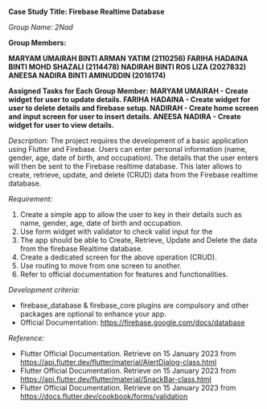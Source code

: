 **Case Study Title: Firebase Realtime Database**

*Group Name: 2Nad*

**Group Members:**

**MARYAM UMAIRAH BINTI ARMAN YATIM (2110256)
FARIHA HADAINA BINTI MOHD SHAZALI (2114478)
NADIRAH BINTI ROS LIZA (2027832)
ANEESA NADIRA BINTI AMINUDDIN (2016174)**

**Assigned Tasks for Each Group Member:**
**MARYAM UMAIRAH - Create widget for user to update details.
FARIHA HADAINA - Create widget for user to delete details and firebase setup.
NADIRAH - Create home screen and input screen for user to insert details.
ANEESA NADIRA - Create widget for user to view details.**

*Description:* 
The project requires the development of a basic application using Flutter and Firebase. Users can enter personal information (name, gender, age, date of birth, and occupation). 
The details that the user enters will then be sent to the Firebase realtime database. This later allows to create, retrieve, update, and delete (CRUD) data from the Firebase realtime database.

*Requirement:*
1. Create a simple app to allow the user to key in their details such as name, gender, age, date of birth and occupation.
2. Use form widget with validator to check valid input for the
 3. The app should be able to Create, Retrieve, Update and Delete the data from the firebase Realtime database.
4. Create a dedicated screen for the above operation (CRUD).
5. Use routing to move from one screen to another.
6. Refer to official documentation for features and functionalities.

*Development criteria:*
- firebase_database & firebase_core plugins are compulsory and other packages are optional to enhance your app.
- Official Documentation: https://firebase.google.com/docs/database

*Reference:*
- Flutter Official Documentation. Retrieve on 15 January 2023 from https://api.flutter.dev/flutter/material/AlertDialog-class.html
- Flutter Official Documentation. Retrieve on 15 January 2023 from https://api.flutter.dev/flutter/material/SnackBar-class.html
- Flutter Official Documentation. Retrieve on 15 January 2023 from https://docs.flutter.dev/cookbook/forms/validation
